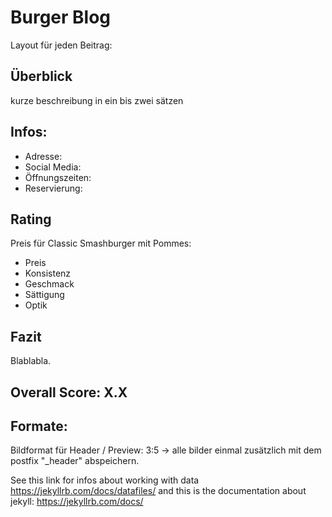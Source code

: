 # Burger Blog 
Layout für jeden Beitrag: 

## Überblick
kurze beschreibung in ein bis zwei sätzen

## Infos:
- Adresse: 
- Social Media: 
- Öffnungszeiten: 
- Reservierung:

## Rating
Preis für Classic Smashburger mit Pommes:
- Preis 
- Konsistenz 
- Geschmack 
- Sättigung
- Optik 

## Fazit
Blablabla.

## Overall Score: X.X

## Formate:
Bildformat für Header / Preview: 3:5
-> alle bilder einmal zusätzlich mit dem postfix "_header" abspeichern.

See this link for infos about working with data
https://jekyllrb.com/docs/datafiles/
and this is the documentation about jekyll:
https://jekyllrb.com/docs/